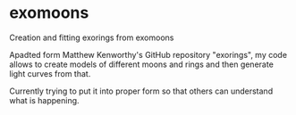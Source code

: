 # exomoons
Creation and fitting exorings from exomoons

Apadted form Matthew Kenworthy's GitHub repository "exorings", my code allows to create models of different moons and rings and then generate light curves from that.

Currently trying to put it into proper form so that others can understand what is happening.
